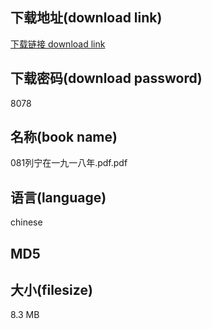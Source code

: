 ## 下载地址(download link)
[下载链接 download link](https://tutu365.netlify.app/?s=081%E5%88%97%E5%AE%81%E5%9C%A8%E4%B8%80%E4%B9%9D%E4%B8%80%E5%85%AB%E5%B9%B4.pdf)

## 下载密码(download password)
8078

## 名称(book name)
081列宁在一九一八年.pdf.pdf

## 语言(language)
chinese

## MD5


## 大小(filesize)
8.3 MB
